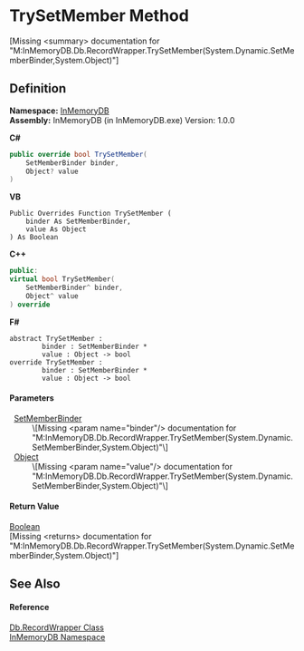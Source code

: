 # TrySetMember Method


\[Missing &lt;summary&gt; documentation for "M:InMemoryDB.Db.RecordWrapper.TrySetMember(System.Dynamic.SetMemberBinder,System.Object)"\]



## Definition
**Namespace:** <a href="InMemoryDB/Help/044e8d7f-0f94-a8b4-bd65-529f6359fdf7">InMemoryDB</a>  
**Assembly:** InMemoryDB (in InMemoryDB.exe) Version: 1.0.0

**C#**
``` C#
public override bool TrySetMember(
	SetMemberBinder binder,
	Object? value
)
```
**VB**
``` VB
Public Overrides Function TrySetMember ( 
	binder As SetMemberBinder,
	value As Object
) As Boolean
```
**C++**
``` C++
public:
virtual bool TrySetMember(
	SetMemberBinder^ binder, 
	Object^ value
) override
```
**F#**
``` F#
abstract TrySetMember : 
        binder : SetMemberBinder * 
        value : Object -> bool 
override TrySetMember : 
        binder : SetMemberBinder * 
        value : Object -> bool 
```



#### Parameters
<dl><dt>  <a href="InMemoryDB/Help/https://learn.microsoft.com/dotnet/api/system.dynamic.setmemberbinder" target="_blank" rel="noopener noreferrer">SetMemberBinder</a></dt><dd>\[Missing &lt;param name="binder"/&gt; documentation for "M:InMemoryDB.Db.RecordWrapper.TrySetMember(System.Dynamic.SetMemberBinder,System.Object)"\]</dd><dt>  <a href="InMemoryDB/Help/https://learn.microsoft.com/dotnet/api/system.object" target="_blank" rel="noopener noreferrer">Object</a></dt><dd>\[Missing &lt;param name="value"/&gt; documentation for "M:InMemoryDB.Db.RecordWrapper.TrySetMember(System.Dynamic.SetMemberBinder,System.Object)"\]</dd></dl>

#### Return Value
<a href="InMemoryDB/Help/https://learn.microsoft.com/dotnet/api/system.boolean" target="_blank" rel="noopener noreferrer">Boolean</a>  
\[Missing &lt;returns&gt; documentation for "M:InMemoryDB.Db.RecordWrapper.TrySetMember(System.Dynamic.SetMemberBinder,System.Object)"\]

## See Also


#### Reference
<a href="InMemoryDB/Help/15d1f56f-3dc8-30e2-1769-44c8b9a97dea">Db.RecordWrapper Class</a>  
<a href="InMemoryDB/Help/044e8d7f-0f94-a8b4-bd65-529f6359fdf7">InMemoryDB Namespace</a>  
